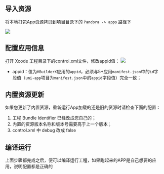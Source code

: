 ## 导入资源
将本地打包App资源拷贝到项目目录下的 `Pandora -> apps` 路径下

![](https://img.cdn.aliyun.dcloud.net.cn/nativedocs/5SDKiOS/ImportResources/dao1.png)

## 配置应用信息

打开 Xcode 工程目录下的control.xml文件，修改appid值：
![](https://ask.dcloud.net.cn/uploads/article/20190424/f16ec2cf192ebd5a8fa653b444771841.png)

- appid：值为`HBuilderX`应用的`appid`，必须与5+应用`manifest.json`中的`id`字段值（`uni-app`项目为`manifest.json`中的`appid`字段值）完全一致；

## 内置资源更新

如果您更新了内置资源，重新运行App加载的还是旧的资源时请检查下面的配置：

1. 工程 Bundle Identifier 已经改成您自己的；
2. 内置的资源版本名称和版本号需要高于上一个版本；
3. control.xml 中 debug 改成 false

## 编译运行
上面步骤都完成之后，便可以编译运行工程，如果跑起来的APP是自己想要的应用，说明配置都是正确的

